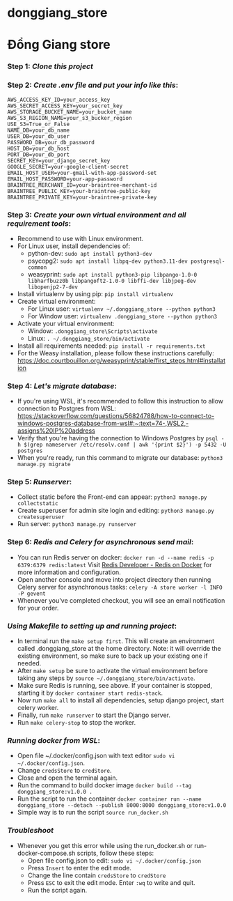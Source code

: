 # donggiang_store
# Đổng Giang store

### Step 1: _Clone this project_

### Step 2: _Create .env file and put your info like this_:

```
AWS_ACCESS_KEY_ID=your_access_key
AWS_SECRET_ACCESS_KEY=your_secret_key
AWS_STORAGE_BUCKET_NAME=your_bucket_name
AWS_S3_REGION_NAME=your_s3_bucker_region
USE_S3=True_or_False
NAME_DB=your_db_name
USER_DB=your_db_user
PASSWORD_DB=your_db_password
HOST_DB=your_db_host
PORT_DB=your_db_port
SECRET_KEY=your_django_secret_key
GOOGLE_SECRET=your-google-client-secret
EMAIL_HOST_USER=your-gmail-with-app-password-set
EMAIL_HOST_PASSWORD=your-app-password
BRAINTREE_MERCHANT_ID=your-braintree-merchant-id
BRAINTREE_PUBLIC_KEY=your-braintree-public-key
BRAINTREE_PRIVATE_KEY=your-braintree-private-key
```

### Step 3: _Create your own virtual environment and all requirement tools_:

- Recommend to use with Linux environment.
- For Linux user, install dependencies of:
  - python-dev: `sudo apt install python3-dev`
  - psycopg2: `sudo apt install libpq-dev python3.11-dev postgresql-common`
  - weasyprint: `sudo apt install python3-pip libpango-1.0-0 libharfbuzz0b libpangoft2-1.0-0 libffi-dev libjpeg-dev libopenjp2-7-dev`
- Install virtualenv by using pip: `pip install virtualenv`
- Create virtual environment:
  - For Linux user: `virtualenv ~/.donggiang_store --python python3`
  - For Window user: `virtualenv .donggiang_store --python python3`
- Activate your virtual environment:
    + Window: `.donggiang_store\Scripts\activate`
    + Linux: `. ~/.donggiang_store/bin/activate`
- Install all requirements needed: `pip install -r requirements.txt`
- For the Weasy installation, please follow these instructions carefully: https://doc.courtbouillon.org/weasyprint/stable/first_steps.html#installation

### Step 4: _Let's migrate database_:
- If you're using WSL, it's recommended to follow this instruction to allow connection to Postgres from WSL: 
  https://stackoverflow.com/questions/56824788/how-to-connect-to-windows-postgres-database-from-wsl#:~:text=74-,WSL2,-assigns%20IP%20address
- Verify that you're having the connection to Windows Postgres by
  `psql -h $(grep nameserver /etc/resolv.conf | awk '{print $2}') -p 5432 -U postgres`
- When you're ready, run this command to migrate our database: `python3 manage.py migrate`

### Step 5: _Runserver_:
- Collect static before the Front-end can appear: `python3 manage.py collectstatic`
- Create superuser for admin site login and editing: `python3 manage.py createsuperuser`
- Run server: `python3 manage.py runserver`

### Step 6: _Redis and Celery for asynchronous send mail_:
- You can run Redis server on docker:
``` docker run -d --name redis -p 6379:6379 redis:latest ```
Visit [Redis Developer -
  Redis on Docker](https://developer.redis.com/create/docker/redis-on-docker/) for more information and configuration.
- Open another console and move into project directory then running Celery server for asynchronous tasks: `celery -A store worker -l INFO -P gevent`
- Whenever you've completed checkout, you will see an email notification for your order.

### _Using Makefile to setting up and running project_:
- In terminal run the `make setup first`.
  This will create an environment called .donggiang_store at the home directory. 
  Note: it will override the existing environment, so make sure to back up your existing one if needed.
- After `make setup` be sure to activate the virtual environment before taking any steps by `source ~/.donggiang_store/bin/activate`.
- Make sure Redis is running, see above. If your container is stopped, starting it by `docker container start redis-stack`.
- Now run `make all` to install all dependencies, setup django project, start celery worker.
- Finally, run `make runserver` to start the Django server.
- Run `make celery-stop` to stop the worker.

### _Running docker from WSL_:
- Open file ~/.docker/config.json with text editor `sudo vi ~/.docker/config.json`.
- Change `credsStore` to `credStore`.
- Close and open the terminal again.
- Run the command to build docker image `docker build --tag donggiang_store:v1.0.0 .`
- Run the script to run the container `docker container run --name donggiang_store --detach --publish 8000:8000 donggiang_store:v1.0.0`
- Simple way is to run the script `source run_docker.sh`

### _Troubleshoot_
- Whenever you get this error while using the run_docker.sh or run-docker-compose.sh scripts, follow these steps:
  - Open file config.json to edit: `sudo vi ~/.docker/config.json`
  - Press `Insert` to enter the edit mode. 
  - Change the line contain `credsStore` to `credStore`
  - Press `ESC` to exit the edit mode. Enter `:wq` to write and quit.
  - Run the script again.